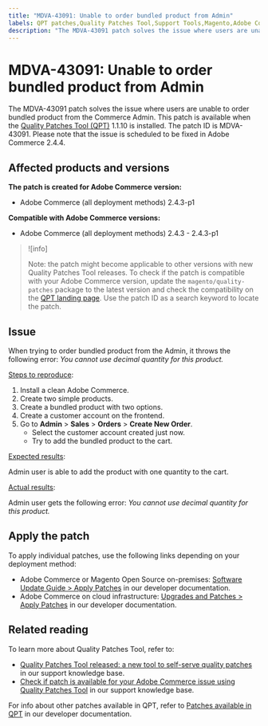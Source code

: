 ```yaml
---
title: "MDVA-43091: Unable to order bundled product from Admin"
labels: QPT patches,Quality Patches Tool,Support Tools,Magento,Adobe Commerce,cloud infrastructure,on-premises,QPT 1.1.10,order,bundled product,Admin,2.4.3,2.4.3-p1
description: "The MDVA-43091 patch solves the issue where users are unable to order bundled product from the Commerce Admin. This patch is available when the [Quality Patches Tool (QPT)](https://support.magento.com/hc/en-us/articles/360047139492) 1.1.10 is installed. The patch ID is MDVA-43091. Please note that the issue is scheduled to be fixed in Adobe Commerce 2.4.4."
---
```


# MDVA-43091: Unable to order bundled product from Admin

The MDVA-43091 patch solves the issue where users are unable to order bundled product from the Commerce Admin. This patch is available when the [Quality Patches Tool (QPT)](https://support.magento.com/hc/en-us/articles/360047139492) 1.1.10 is installed. The patch ID is MDVA-43091. Please note that the issue is scheduled to be fixed in Adobe Commerce 2.4.4.

## Affected products and versions

**The patch is created for Adobe Commerce version:**

* Adobe Commerce (all deployment methods) 2.4.3-p1

**Compatible with Adobe Commerce versions:**

* Adobe Commerce (all deployment methods) 2.4.3 - 2.4.3-p1

>![info]
>
>Note: the patch might become applicable to other versions with new Quality Patches Tool releases. To check if the patch is compatible with your Adobe Commerce version, update the `magento/quality-patches` package to the latest version and check the compatibility on the [QPT landing page](https://devdocs.magento.com/quality-patches/tool.html#patch-grid). Use the patch ID as a search keyword to locate the patch.

## Issue

When trying to order bundled product from the Admin, it throws the following error: *You cannot use decimal quantity for this product.*

<ins>Steps to reproduce</ins>:

1. Install a clean Adobe Commerce.
1. Create two simple products.
1. Create a bundled product with two options.
1. Create a customer account on the frontend.
1. Go to **Admin** > **Sales** > **Orders** > **Create New Order**.
    * Select the customer account created just now.
    * Try to add the bundled product to the cart.

<ins>Expected results</ins>:

Admin user is able to add the product with one quantity to the cart.

<ins>Actual results</ins>:

Admin user gets the following error: *You cannot use decimal quantity for this product.*

## Apply the patch

To apply individual patches, use the following links depending on your deployment method:

* Adobe Commerce or Magento Open Source on-premises: [Software Update Guide > Apply Patches](https://devdocs.magento.com/guides/v2.4/comp-mgr/patching/mqp.html) in our developer documentation.
* Adobe Commerce on cloud infrastructure: [Upgrades and Patches > Apply Patches](https://devdocs.magento.com/cloud/project/project-patch.html) in our developer documentation.

## Related reading

To learn more about Quality Patches Tool, refer to:

* [Quality Patches Tool released: a new tool to self-serve quality patches](https://support.magento.com/hc/en-us/articles/360047139492) in our support knowledge base.
* [Check if patch is available for your Adobe Commerce issue using Quality Patches Tool](https://support.magento.com/hc/en-us/articles/360047125252) in our support knowledge base.

For info about other patches available in QPT, refer to [Patches available in QPT](https://devdocs.magento.com/quality-patches/tool.html#patch-grid) in our developer documentation.
